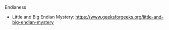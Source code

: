 Endianess

- Little and Big Endian Mystery: https://www.geeksforgeeks.org/little-and-big-endian-mystery
